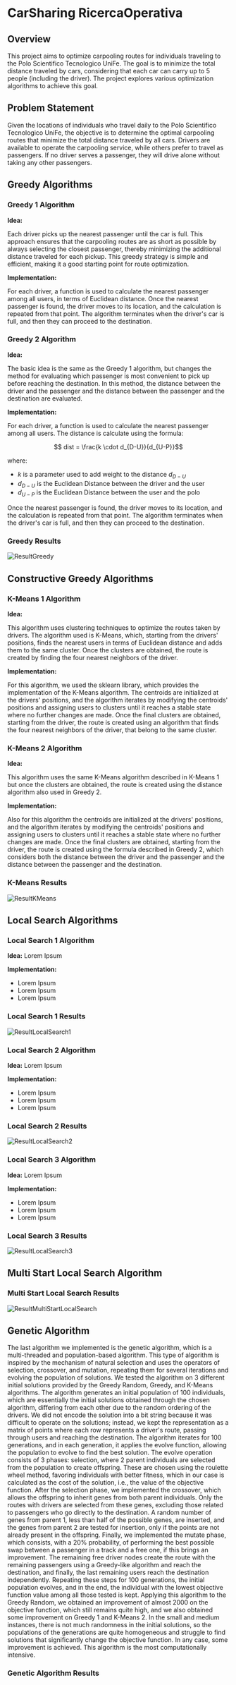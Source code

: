 # CarSharing RicercaOperativa

## Overview

This project aims to optimize carpooling routes for individuals traveling to the Polo Scientifico Tecnologico UniFe. The goal is to minimize the total distance traveled by cars, considering that each car can carry up to 5 people (including the driver). The project explores various optimization algorithms to achieve this goal.

## Problem Statement

Given the locations of individuals who travel daily to the Polo Scientifico Tecnologico UniFe, the objective is to determine the optimal carpooling routes that minimize the total distance traveled by all cars. Drivers are available to operate the carpooling service, while others prefer to travel as passengers. If no driver serves a passenger, they will drive alone without taking any other passengers.

## Greedy Algorithms

### Greedy 1 Algorithm

**Idea:**

Each driver picks up the nearest passenger until the car is full. This approach ensures that the carpooling routes are as short as possible by always selecting the closest passenger, thereby minimizing the additional distance traveled for each pickup. This greedy strategy is simple and efficient, making it a good starting point for route optimization.

**Implementation:**

For each driver, a function is used to calculate the nearest passenger among all users, in terms of Euclidean distance. Once the nearest passenger is found, the driver moves to its location, and the calculation is repeated from that point. The algorithm terminates when the driver's car is full, and then they can proceed to the destination.

### Greedy 2 Algorithm

**Idea:** 

The basic idea is the same as the Greedy 1 algorithm, but changes the method for evaluating which passenger is most convenient to pick up before reaching the destination. In this method, the distance between the driver and the passenger and the distance between the passenger and the destination are evaluated.

**Implementation:**

For each driver, a function is used to calculate the nearest passenger among all users. The distance is calculate using the formula:

$$ dist = \frac{k \cdot d_{D-U}}{d_{U-P}}$$

where:
- $k$ is a parameter used to add weight to the distance $d_{D-U}$
- $d_{D-U}$ is the Euclidean Distance between the driver and the user
- $d_{U-P}$ is the Euclidean Distance between the user and the polo

Once the nearest passenger is found, the driver moves to its location, and the calculation is repeated from that point. The algorithm terminates when the driver's car is full, and then they can proceed to the destination.

### Greedy Results

![ResultGreedy](https://github.com/user-attachments/assets/49ae1815-7f5b-4c14-9d07-457badb15634)

## Constructive Greedy Algorithms

### K-Means 1 Algorithm

**Idea:** 

This algorithm uses clustering techniques to optimize the routes taken by drivers. The algorithm used is K-Means, which, starting from the drivers' positions, finds the nearest users in terms of Euclidean distance and adds them to the same cluster. Once the clusters are obtained, the route is created by finding the four nearest neighbors of the driver.

**Implementation:**

For this algorithm, we used the sklearn library, which provides the implementation of the K-Means algorithm. The centroids are initialized at the drivers' positions, and the algorithm iterates by modifying the centroids' positions and assigning users to clusters until it reaches a stable state where no further changes are made. Once the final clusters are obtained, starting from the driver, the route is created using an algorithm that finds the four nearest neighbors of the driver, that belong to the same cluster.

### K-Means 2 Algorithm

**Idea:** 

This algorithm uses the same K-Means algorithm described in K-Means 1 but once the clusters are obtained, the route is created using the distance algorithm also used in Greedy 2.

**Implementation:**

Also for this algorithm the centroids are initialized at the drivers' positions, and the algorithm iterates by modifying the centroids' positions and assigning users to clusters until it reaches a stable state where no further changes are made. Once the final clusters are obtained, starting from the driver, the route is created using the formula described in Greedy 2, which considers both the distance between the driver and the passenger and the distance between the passenger and the destination.

### K-Means Results

![ResultKMeans](https://github.com/user-attachments/assets/d12875c9-84e2-474c-9919-0bcd0f8437ff)

## Local Search Algorithms

### Local Search 1 Algorithm

**Idea:** Lorem Ipsum

**Implementation:**
- Lorem Ipsum
- Lorem Ipsum
- Lorem Ipsum

### Local Search 1 Results

![ResultLocalSearch1](https://github.com/user-attachments/assets/20922a68-ed32-461f-8f3a-6c0dbc9bdc3d)

### Local Search 2 Algorithm

**Idea:** Lorem Ipsum

**Implementation:**
- Lorem Ipsum
- Lorem Ipsum
- Lorem Ipsum

### Local Search 2 Results

![ResultLocalSearch2](https://github.com/user-attachments/assets/a618270d-7574-423b-88be-acd6d0051fe4)

### Local Search 3 Algorithm

**Idea:** Lorem Ipsum

**Implementation:**
- Lorem Ipsum
- Lorem Ipsum
- Lorem Ipsum

### Local Search 3 Results

![ResultLocalSearch3](https://github.com/user-attachments/assets/693225ce-4d86-4fec-8aa5-116668e8dd00)

## Multi Start Local Search Algorithm



### Multi Start Local Search Results

![ResultMultiStartLocalSearch](https://github.com/user-attachments/assets/c1df94fa-7459-4f25-9374-883ed717b30e)

## Genetic Algorithm
The last algorithm we implemented is the genetic algorithm, which is a multi-threaded and population-based algorithm. This type of algorithm is inspired by the mechanism of natural selection and uses the operators of selection, crossover, and mutation, repeating them for several iterations and evolving the population of solutions. We tested the algorithm on 3 different initial solutions provided by the Greedy Random, Greedy, and K-Means algorithms. The algorithm generates an initial population of 100 individuals, which are essentially the initial solutions obtained through the chosen algorithm, differing from each other due to the random ordering of the drivers. We did not encode the solution into a bit string because it was difficult to operate on the solutions; instead, we kept the representation as a matrix of points where each row represents a driver's route, passing through users and reaching the destination. The algorithm iterates for 100 generations, and in each generation, it applies the evolve function, allowing the population to evolve to find the best solution. The evolve operation consists of 3 phases: selection, where 2 parent individuals are selected from the population to create offspring. These are chosen using the roulette wheel method, favoring individuals with better fitness, which in our case is calculated as the cost of the solution, i.e., the value of the objective function. After the selection phase, we implemented the crossover, which allows the offspring to inherit genes from both parent individuals. Only the routes with drivers are selected from these genes, excluding those related to passengers who go directly to the destination. A random number of genes from parent 1, less than half of the possible genes, are inserted, and the genes from parent 2 are tested for insertion, only if the points are not already present in the offspring. Finally, we implemented the mutate phase, which consists, with a 20% probability, of performing the best possible swap between a passenger in a track and a free one, if this brings an improvement. The remaining free driver nodes create the route with the remaining passengers using a Greedy-like algorithm and reach the destination, and finally, the last remaining users reach the destination independently. Repeating these steps for 100 generations, the initial population evolves, and in the end, the individual with the lowest objective function value among all those tested is kept. Applying this algorithm to the Greedy Random, we obtained an improvement of almost 2000 on the objective function, which still remains quite high, and we also obtained some improvement on Greedy 1 and K-Means 2. In the small and medium instances, there is not much randomness in the initial solutions, so the populations of the generations are quite homogeneous and struggle to find solutions that significantly change the objective function. In any case, some improvement is achieved. This algorithm is the most computationally intensive.

### Genetic Algorithm Results

